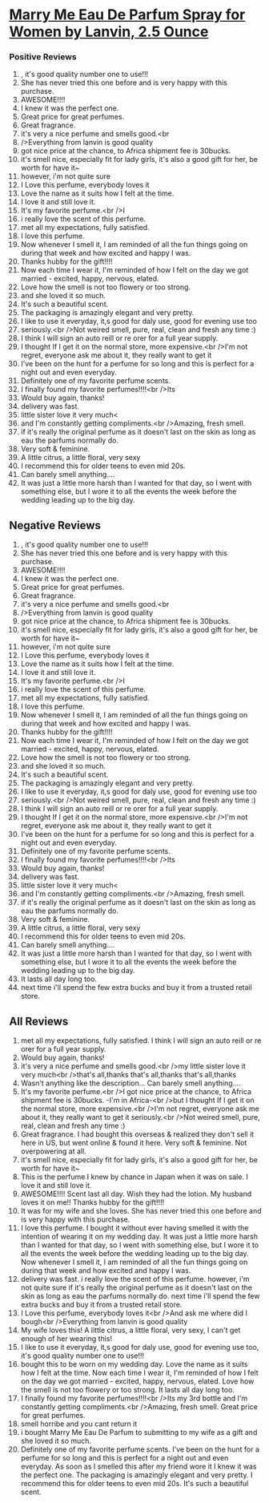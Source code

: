 # [Marry Me Eau De Parfum Spray for Women by Lanvin, 2.5 Ounce](https://products.checkmycream.com/products/Marry-Me-Eau-De-Parfum-Spray-for-Women-by-Lanvin-2.5-Ounce.html)

### Positive Reviews

<ol>
      <li>, it&#x27;s good quality number one to use!!!</li>
      <li>She has never tried this one before and is very happy with this purchase.</li>
      <li>AWESOME!!!!</li>
      <li>I knew it was the perfect one.</li>
      <li>Great price for great perfumes.</li>
      <li>Great fragrance.</li>
      <li>it&#x27;s very a nice perfume and smells good.&lt;br</li>
      <li>/&gt;Everything from lanvin is good quality</li>
      <li>got nice price at the chance, to Africa shipment fee is 30bucks.</li>
      <li>it&#x27;s smell nice, especially fit for lady girls, it&#x27;s also a good gift for her,  be worth for have it~</li>
      <li>however, i&#x27;m not quite sure</li>
      <li>I Love this perfume, everybody loves it</li>
      <li>Love the name as it suits how I felt at the time.</li>
      <li>I love it and still love it.</li>
      <li>It&#x27;s my favorite perfume.&lt;br /&gt;I</li>
      <li>i really love the scent of this perfume.</li>
      <li>met all my expectations, fully satisfied.</li>
      <li>I love this perfume.  </li>
      <li>Now whenever I smell it, I am reminded of all the fun things going on during that week and how excited and happy I was.</li>
      <li>Thanks hubby for the gift!!!!</li>
      <li>Now each time I wear it, I&#x27;m reminded of how I felt on the day we got married - excited, happy, nervous, elated.</li>
      <li>Love how the smell is not too flowery or too strong.</li>
      <li>and she loved it so much.</li>
      <li>It&#x27;s such a beautiful scent.</li>
      <li>The packaging is amazingly elegant and very pretty.  </li>
      <li>I like to use it everyday, it,s good for daly use, good for evening use too</li>
      <li>seriously.&lt;br /&gt;Not weired smell, pure, real, clean and fresh any time :)</li>
      <li>I think I will sign an auto reill or re orer for a full year supply.</li>
      <li>I thought If I get it on the normal store, more expensive.&lt;br /&gt;I&#x27;m not regret, everyone ask me about it, they really want to get it</li>
      <li>I&#x27;ve been on the hunt for a perfume for so long and this is perfect for a night out and even everyday.  </li>
      <li>Definitely one of my favorite perfume scents.  </li>
      <li>I finally found my favorite perfumes!!!!&lt;br /&gt;Its</li>
      <li>Would buy again, thanks!</li>
      <li>delivery was fast.</li>
      <li>little sister love it very much&lt;</li>
      <li>and I&#x27;m constantly getting compliments.&lt;br /&gt;Amazing, fresh smell.</li>
      <li>if it&#x27;s really the original perfume as it doesn&#x27;t last on the skin as long as eau the parfums normally do.</li>
      <li>Very soft &amp; feminine.</li>
      <li>A little citrus, a little floral, very sexy</li>
      <li>I recommend this for older teens to even mid 20s.</li>
      <li>Can barely smell anything....</li>
      <li>It was just a little more harsh than I wanted for that day, so I went with something else, but I wore it to all the events the week before the wedding leading up to the big day.  </li>
</ol>


<h2>Negative Reviews</h2>
<ol>
<li> , it&#x27;s good quality number one to use!!!</li>
<li> She has never tried this one before and is very happy with this purchase.</li>
<li> AWESOME!!!!</li>
<li> I knew it was the perfect one.</li>
<li> Great price for great perfumes.</li>
<li> Great fragrance.</li>
<li> it&#x27;s very a nice perfume and smells good.&lt;br</li>
<li> /&gt;Everything from lanvin is good quality</li>
<li> got nice price at the chance, to Africa shipment fee is 30bucks.</li>
<li> it&#x27;s smell nice, especially fit for lady girls, it&#x27;s also a good gift for her,  be worth for have it~</li>
<li> however, i&#x27;m not quite sure</li>
<li> I Love this perfume, everybody loves it</li>
<li> Love the name as it suits how I felt at the time.</li>
<li> I love it and still love it.</li>
<li> It&#x27;s my favorite perfume.&lt;br /&gt;I</li>
<li> i really love the scent of this perfume.</li>
<li> met all my expectations, fully satisfied.</li>
<li> I love this perfume.  </li>
<li> Now whenever I smell it, I am reminded of all the fun things going on during that week and how excited and happy I was.</li>
<li> Thanks hubby for the gift!!!!</li>
<li> Now each time I wear it, I&#x27;m reminded of how I felt on the day we got married - excited, happy, nervous, elated.</li>
<li> Love how the smell is not too flowery or too strong.</li>
<li> and she loved it so much.</li>
<li> It&#x27;s such a beautiful scent.</li>
<li> The packaging is amazingly elegant and very pretty.  </li>
<li> I like to use it everyday, it,s good for daly use, good for evening use too</li>
<li> seriously.&lt;br /&gt;Not weired smell, pure, real, clean and fresh any time :)</li>
<li> I think I will sign an auto reill or re orer for a full year supply.</li>
<li> I thought If I get it on the normal store, more expensive.&lt;br /&gt;I&#x27;m not regret, everyone ask me about it, they really want to get it</li>
<li> I&#x27;ve been on the hunt for a perfume for so long and this is perfect for a night out and even everyday.  </li>
<li> Definitely one of my favorite perfume scents.  </li>
<li> I finally found my favorite perfumes!!!!&lt;br /&gt;Its</li>
<li> Would buy again, thanks!</li>
<li> delivery was fast.</li>
<li> little sister love it very much&lt;</li>
<li> and I&#x27;m constantly getting compliments.&lt;br /&gt;Amazing, fresh smell.</li>
<li> if it&#x27;s really the original perfume as it doesn&#x27;t last on the skin as long as eau the parfums normally do.</li>
<li> Very soft &amp; feminine.</li>
<li> A little citrus, a little floral, very sexy</li>
<li> I recommend this for older teens to even mid 20s.</li>
<li> Can barely smell anything....</li>
<li> It was just a little more harsh than I wanted for that day, so I went with something else, but I wore it to all the events the week before the wedding leading up to the big day.  </li>
<li> It lasts all day long too.</li>
<li> next time i&#x27;ll spend the few extra bucks and buy it from a trusted retail store.</li>
</ol>

<h2>All Reviews</h2>

<ol>
    <li> met all my expectations, fully satisfied. I think I will sign an auto reill or re orer for a full year supply.</li>
    <li> Would buy again, thanks!</li>
    <li> it&#x27;s very a nice perfume and smells good.&lt;br /&gt;my little sister love it very much&lt;br /&gt;that&#x27;s all,thanks that&#x27;s all,thanks that&#x27;s all,thanks</li>
    <li> Wasn&#x27;t anything like the description... Can barely smell anything....</li>
    <li> It&#x27;s my favorite perfume.&lt;br /&gt;I got nice price at the chance, to Africa shipment fee is 30bucks. -I&#x27;m in Africa-&lt;br /&gt;but I thought If I get it on the normal store, more expensive.&lt;br /&gt;I&#x27;m not regret, everyone ask me about it, they really want to get it seriously.&lt;br /&gt;Not weired smell, pure, real, clean and fresh any time :)</li>
    <li> Great fragrance. I had bought this overseas &amp; realized they don&#x27;t sell it here in US, but went online &amp; found it here. Very soft &amp; feminine. Not overpowering at all.</li>
    <li> it&#x27;s smell nice, especially fit for lady girls, it&#x27;s also a good gift for her,  be worth for have it~</li>
    <li> This is the perfume I knew by chance in Japan when it was on sale. I love it and still love it.</li>
    <li> AWESOME!!!! Scent last all day. Wish they had the lotion. My husband loves it on me!! Thanks hubby for the gift!!!!</li>
    <li> It was for my wife and she loves. She has never tried this one before and is very happy with this purchase.</li>
    <li> I love this perfume.  I bought it without ever having smelled it with the intention of wearing it on my wedding day.  It was just a little more harsh than I wanted for that day, so I went with something else, but I wore it to all the events the week before the wedding leading up to the big day.  Now whenever I smell it, I am reminded of all the fun things going on during that week and how excited and happy I was.</li>
    <li> delivery was fast. i really love the scent of this perfume. however, i&#x27;m not quite sure if it&#x27;s really the original perfume as it doesn&#x27;t last on the skin as long as eau the parfums normally do. next time i&#x27;ll spend the few extra bucks and buy it from a trusted retail store.</li>
    <li> I Love this perfume, everybody loves it&lt;br /&gt;And ask me where did I bough&lt;br /&gt;Everything from lanvin is good quality</li>
    <li> My wife loves this!  A little citrus, a little floral, very sexy, I can&#x27;t get enough of her wearing this!</li>
    <li> I like to use it everyday, it,s good for daly use, good for evening use too, it&#x27;s good quality number one to use!!!</li>
    <li> bought this to be worn on my wedding day. Love the name as it suits how I felt at the time. Now each time I wear it, I&#x27;m reminded of how I felt on the day we got married - excited, happy, nervous, elated. Love how the smell is not too flowery or too strong. It lasts all day long too.</li>
    <li> I finally found my favorite perfumes!!!!&lt;br /&gt;Its my 3rd bottle and I&#x27;m constantly getting compliments.&lt;br /&gt;Amazing, fresh smell. Great price for great perfumes.</li>
    <li> smell horribe and you cant return it</li>
    <li> i bought Marry Me Eau De Parfum to submitting to my wife as a gift and she loved it so much.</li>
    <li> Definitely one of my favorite perfume scents.  I&#x27;ve been on the hunt for a perfume for so long and this is perfect for a night out and even everyday.  As soon as I smelled this after my friend wore it I knew it was the perfect one. The packaging is amazingly elegant and very pretty.  I recommend this for older teens to even mid 20s. It&#x27;s such a beautiful scent.</li>
</ol>




